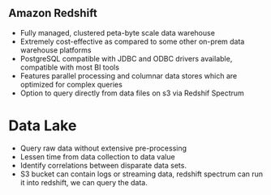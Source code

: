 ## Amazon Redshift ##

- Fully managed, clustered peta-byte scale data warehouse
- Extremely cost-effective as compared to some other on-prem data warehouse platforms
- PostgreSQL compatible with JDBC and ODBC drivers available, compatible with most BI tools
- Features parallel processing and columnar data stores which are optimized for complex queries
- Option to query directly from data files on s3 via Redshif Spectrum

# Data Lake #

- Query raw data without extensive pre-processing
- Lessen time from data collection to data value
- Identify correlations between disparate data sets.
- S3 bucket can contain logs or streaming data, redshift spectrum can run it into redshift, we can query the data.


